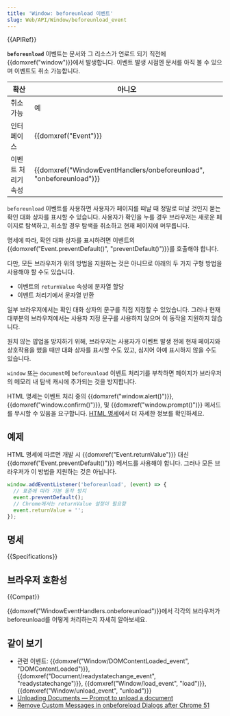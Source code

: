 ```yaml
---
title: 'Window: beforeunload 이벤트'
slug: Web/API/Window/beforeunload_event
---
```

{{APIRef}}

**`beforeunload`** 이벤트는 문서와 그 리소스가 언로드 되기 직전에 {{domxref("window")}}에서 발생합니다. 이벤트 발생 시점엔 문서를 아직 볼 수 있으며 이벤트도 취소 가능합니다.

| 확산               | 아니오                                                                                   |
| ------------------ | ---------------------------------------------------------------------------------------- |
| 취소 가능          | 예                                                                                       |
| 인터페이스         | {{domxref("Event")}}                                                             |
| 이벤트 처리기 속성 | {{domxref("WindowEventHandlers/onbeforeunload", "onbeforeunload")}} |

`beforeunload` 이벤트를 사용하면 사용자가 페이지를 떠날 때 정말로 떠날 것인지 묻는 확인 대화 상자를 표시할 수 있습니다. 사용자가 확인을 누를 경우 브라우저는 새로운 페이지로 탐색하고, 취소할 경우 탐색을 취소하고 현재 페이지에 머무릅니다.

명세에 따라, 확인 대화 상자를 표시하려면 이벤트의 {{domxref("Event.preventDefault()", "preventDefault()")}}를 호출해야 합니다.

다만, 모든 브라우저가 위의 방법을 지원하는 것은 아니므로 아래의 두 가지 구형 방법을 사용해야 할 수도 있습니다.

- 이벤트의 `returnValue` 속성에 문자열 할당
- 이벤트 처리기에서 문자열 반환

일부 브라우저에서는 확인 대화 상자의 문구를 직접 지정할 수 있었습니다. 그러나 현재 대부분의 브라우저에서는 사용자 지정 문구를 사용하지 않으며 이 동작을 지원하지 않습니다.

원치 않는 팝업을 방지하기 위해, 브라우저는 사용자가 이벤트 발생 전에 현재 페이지와 상호작용을 했을 때만 대화 상자를 표시할 수도 있고, 심지어 아예 표시하지 않을 수도 있습니다.

`window` 또는 `document`에 `beforeunload` 이벤트 처리기를 부착하면 페이지가 브라우저의 메모리 내 탐색 캐시에 추가되는 것을 방지합니다.

HTML 명세는 이벤트 처리 중의 {{domxref("window.alert()")}}, {{domxref("window.confirm()")}}, 및 {{domxref("window.prompt()")}} 메서드를 무시할 수 있음을 요구합니다. [HTML 명세](https://html.spec.whatwg.org/multipage/timers-and-user-prompts.html#user-prompts)에서 더 자세한 정보를 확인하세요.

## 예제

HTML 명세에 따르면 개발 시 {{domxref("Event.returnValue")}} 대신 {{domxref("Event.preventDefault()")}} 메서드를 사용해야 합니다. 그러나 모든 브라우저가 이 방법을 지원하는 것은 아닙니다.

```js
window.addEventListener('beforeunload', (event) => {
  // 표준에 따라 기본 동작 방지
  event.preventDefault();
  // Chrome에서는 returnValue 설정이 필요함
  event.returnValue = '';
});
```

## 명세

{{Specifications}}

## 브라우저 호환성

{{Compat}}

{{domxref("WindowEventHandlers.onbeforeunload")}}에서 각각의 브라우저가 beforeunload를 어떻게 처리하는지 자세히 알아보세요.

## 같이 보기

- 관련 이벤트: {{domxref("Window/DOMContentLoaded_event", "DOMContentLoaded")}}, {{domxref("Document/readystatechange_event", "readystatechange")}}, {{domxref("Window/load_event", "load")}}, {{domxref("Window/unload_event", "unload")}}
- [Unloading Documents — Prompt to unload a document](https://html.spec.whatwg.org/#prompt-to-unload-a-document)
- [Remove Custom Messages in onbeforeload Dialogs after Chrome 51](https://developers.google.com/web/updates/2016/04/chrome-51-deprecations?hl=en#remove_custom_messages_in_onbeforeunload_dialogs)
